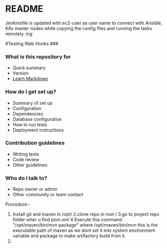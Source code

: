 # README #

Jenkinsfile is updated with ec2-user as user name to connect with Ansible, K8s master nodes while copying the config files and running the tasks remotely. 
ing

#Testing Web Hooks ###

### What is this repository for ####

* Quick summary
* Version
* [Learn Markdown](https://bitbucket.org/tutorials/markdowndemo)

### How do I get set up? ##

* Summary of set up
* Configuration
* Dependencies
* Database configuration
* How to run tests
* Deployment instructions

### Contribution guidelines ###

* Writing tests
* Code review
* Other guidelines

### Who do I talk to? ###

* Repo owner or admin
* Other community or team contact


Procedure:-

1. Install git and maven in /opt/
2.clone repo in root /
3.go to project repo folder wher u find pom.xml
4 Execute this command "/opt/maven/bin/mvn package" where /opt/maven/bin/mvn this is the executable path of maven as we dont set it into system environment variable and package to make artifactory build from it.
5.
